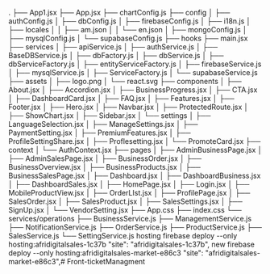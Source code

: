 .
├── App1.jsx
├── App.jsx
├── chartConfig.js
├── config
│   ├── authConfig.js
│   ├── dbConfig.js
│   ├── firebaseConfig.js
│   ├── i18n.js
│   ├── locales
│   │   ├── am.json
│   │   └── en.json
│   ├── mongoConfig.js
│   ├── mysqlConfig.js
│   └── supabaseConfig.js
├── hooks
├── main.jsx
├── services
│   ├── apiService.js
│   ├── authService.js
│   ├── BaseDBService.js
│   ├── dbFactory.js
│   ├── dbService.js
│   ├── dbServiceFactory.js
│   ├── entityServiceFactory.js
│   ├── firebaseService.js
│   ├── mysqlService.js
│   ├── ServiceFactory.js
│   └── supabaseService.js
├── assets
│   ├── logo.png
│   └── react.svg
├── components
│   ├── About.jsx
│   ├── Accordion.jsx
│   ├── BusinessProgress.jsx
│   ├── CTA.jsx
│   ├── DashboardCard.jsx
│   ├── FAQ.jsx
│   ├── Features.jsx
│   ├── Footer.jsx
│   ├── Hero.jsx
│   ├── Navbar.jsx
│   ├── ProtectedRoute.jsx
│   ├── ShowChart.jsx
│   ├── Sidebar.jsx
│   └── settings
│       ├── LanguageSelection.jsx
│       ├── ManageSettings.jsx
│       ├── PaymentSetting.jsx
│       ├── PremiumFeatures.jsx
│       ├── ProfileSettingShare.jsx
│       ├── Proflesetting.jsx
│       └── PromoteCard.jsx
├── context
│   └── AuthContext.jsx
├── pages
│   ├── AdminBusinessPage.jsx
│   ├── AdminSalesPage.jsx
│   ├── BusinessOrder.jsx
│   ├── BusinessOverview.jsx
│   ├── BusinessProducts.jsx
│   ├── BusinessSalesPage.jsx
│   ├── Dashboard.jsx
│   ├── DashboardBusiness.jsx
│   ├── DashboardSales.jsx
│   ├── HomePage.jsx
│   ├── Login.jsx
│   ├── MobileProductView.jsx
│   ├── OrderLIst.jsx
│   ├── ProfilePage.jsx
│   ├── SalesOrder.jsx
│   ├── SalesProduct.jsx
│   ├── SalesSettings.jsx
│   ├── SignUp.jsx
│   └── VendorSetting.jsx
├── App.css
├── index.css
└── services/operations
    ├── BusinessService.js
    ├── ManagementService.js
    ├── NotificationService.js
    ├── OrderService.js
    ├── ProductService.js
    ├── SalesService.js
    └── SettingService.js
hosting 
firebase deploy --only hosting:afridigitalsales-1c37b
"site": "afridigitalsales-1c37b",
new 
firebase deploy --only hosting:afridigitalsales-market-e86c3
"site": "afridigitalsales-market-e86c3",# Front-ticketManagment
